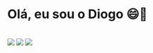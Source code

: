 # Olá, eu sou o Diogo 😄👋<h1>

<div style="display: inline-block"<br>
<img heigth="120em" src="https://cdn.jsdelivr.net/gh/devicons/devicon/icons/css3/css3-original.svg"/>
<img heigth="120em" src="https://cdn.jsdelivr.net/gh/devicons/devicon/icons/html5/html5-original.svg"/>
<img heigth="120em" src="https://cdn.jsdelivr.net/gh/devicons/devicon/icons/javascript/javascript-plain.svg" />
</div>         
          

<!--
**Diogomc/Diogomc** is a ✨ _special_ ✨ repository because its `README.md` (this file) appears on your GitHub profile.

Here are some ideas to get you started:

- 🔭 I’m currently working on ...
- 🌱 I’m currently learning ...
- 👯 I’m looking to collaborate on ...
- 🤔 I’m looking for help with ...
- 💬 Ask me about ...
- 📫 How to reach me: ...
- 😄 Pronouns: ...
- ⚡ Fun fact: ...
-->
